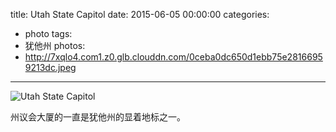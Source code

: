 title: Utah State Capitol
date: 2015-06-05 00:00:00
categories:
- photo
tags:
- 犹他州
photos:
- http://7xqlo4.com1.z0.glb.clouddn.com/0ceba0dc650d1ebb75e28166959213dc.jpeg
---

![Utah State Capitol](http://7xqlo4.com1.z0.glb.clouddn.com/7a2d604ac9e0a4b5a1cc9bde2981d09a.jpeg)

州议会大厦的一直是犹他州的显着地标之一。